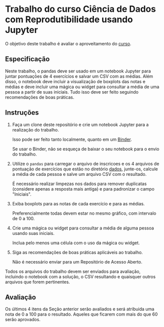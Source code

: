 # Trabalho do curso Ciência de Dados com Reprodutibilidade usando Jupyter

O objetivo deste trabalho é avaliar o aproveitamento do [curso](https://raw.githubusercontent.com/opgabriel/curso-jupyter).

## Especificação

Neste trabalho, o pandas deve ser usado em um notebook Jupyter para juntar pontuações de 4 exercícios e salvar um CSV com as médias. Além disso, o notebook deve incluir a visualização de boxplots das notas e médias e deve incluir uma mágica ou widget para consultar a média de uma pessoa a partir de suas iniciais. Tudo isso deve ser feito seguindo recomendações de boas práticas.

## Instruções

1. Faça um clone deste repositório e crie um notebook Jupyter para a realização do trabalho.

   Isso pode ser feito tanto localmente, quanto em um [Binder](https://mybinder.org/v2/gh/JoaoFelipe/trabalho-curso-jupyter/HEAD).
   
   Se usar o Binder, não se esqueça de baixar o seu notebook para o envio do trabalho.

2. Utilize o `pandas` para carregar o arquivo de inscricoes e os 4 arquivos de pontuação de exercícios que estão no diretório [dados](dados), junte-os, calcule a média de cada pessoa e salve um arquivo CSV com o resultado.

   É necessário realizar limpezas nos dados para remover duplicatas (considere apenas a resposta mais antiga) e para padronizar o campo "Iniciais".

3. Exiba boxplots para as notas de cada exercício e para as médias.

   Preferencialmente todas devem estar no mesmo gráfico, com intervalo de 0 a 100.

4. Crie uma mágica ou widget para consultar a média de alguma pessoa usando suas iniciais.

   Inclua pelo menos uma célula com o uso da mágica ou widget.

5. Siga as recomendações de boas práticas aplicáveis ao trabalho.

   Não é necessário enviar para um Repositório de Acesso Aberto.
   
Todos os arquivos do trabalho devem ser enviados para avaliação, incluindo o notebook com a solução, o CSV resultando e quaisquer outros arquivos que forem pertinentes.

## Avaliação

   Os últimos 4 itens da Seção anterior serão avaliados e será atribuida uma nota de 0 a 100 para o resultado. Aqueles que ficarem com mais do que 60 serão aprovados.

